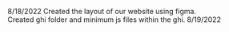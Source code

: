 8/18/2022
Created the layout of our website using figma.  
Created ghi folder and minimum js files within the ghi. 
8/19/2022
